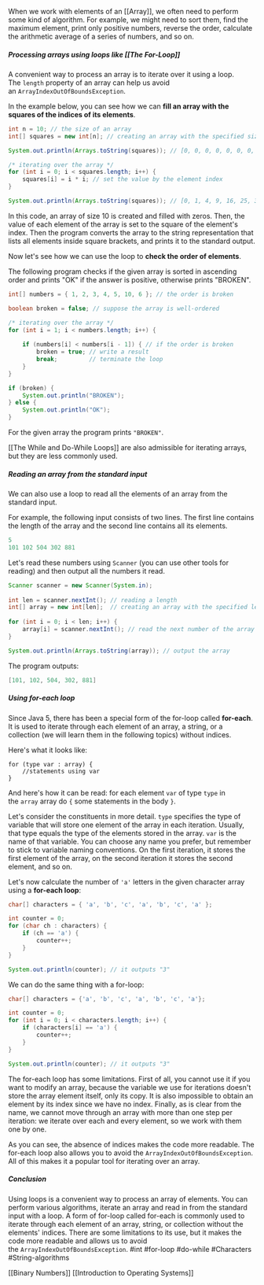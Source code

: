 When we work with elements of an [[Array]], we often need to perform some kind of algorithm. For example, we might need to sort them, find the maximum element, print only positive numbers, reverse the order, calculate the arithmetic average of a series of numbers, and so on.

##### Processing arrays using loops like [[The For-Loop]]

A convenient way to process an array is to iterate over it using a loop. The `length` property of an array can help us avoid an `ArrayIndexOutOfBoundsException`.

In the example below, you can see how we can **fill an array with the squares of the indices of its elements**.

```java
int n = 10; // the size of an array
int[] squares = new int[n]; // creating an array with the specified size

System.out.println(Arrays.toString(squares)); // [0, 0, 0, 0, 0, 0, 0, 0, 0, 0]

/* iterating over the array */
for (int i = 0; i < squares.length; i++) {
    squares[i] = i * i; // set the value by the element index 
}

System.out.println(Arrays.toString(squares)); // [0, 1, 4, 9, 16, 25, 36, 49, 64, 81]
```

In this code, an array of size 10 is created and filled with zeros. Then, the value of each element of the array is set to the square of the element's index. Then the program converts the array to the string representation that lists all elements inside square brackets, and prints it to the standard output.

Now let's see how we can use the loop to **check the order of elements**.

The following program checks if the given array is sorted in ascending order and prints "OK" if the answer is positive, otherwise prints "BROKEN".

```java
int[] numbers = { 1, 2, 3, 4, 5, 10, 6 }; // the order is broken

boolean broken = false; // suppose the array is well-ordered

/* iterating over the array */
for (int i = 1; i < numbers.length; i++) {
    
    if (numbers[i] < numbers[i - 1]) { // if the order is broken
        broken = true; // write a result
        break;         // terminate the loop
    }
}

if (broken) {
    System.out.println("BROKEN");
} else {
    System.out.println("OK");
}
```

For the given array the program prints `"BROKEN"`.

[[The While and Do-While Loops]] are also admissible for iterating arrays, but they are less commonly used.

##### Reading an array from the standard input

We can also use a loop to read all the elements of an array from the standard input.

For example, the following input consists of two lines. The first line contains the length of the array and the second line contains all its elements.

```java
5
101 102 504 302 881
```

Let's read these numbers using `Scanner` (you can use other tools for reading) and then output all the numbers it read.

```java
Scanner scanner = new Scanner(System.in);
        
int len = scanner.nextInt(); // reading a length
int[] array = new int[len];  // creating an array with the specified length
        
for (int i = 0; i < len; i++) {
    array[i] = scanner.nextInt(); // read the next number of the array
}

System.out.println(Arrays.toString(array)); // output the array
```

The program outputs:

```java
[101, 102, 504, 302, 881]
```

##### Using for-each loop

Since Java 5, there has been a special form of the for-loop called **for-each**. It is used to iterate through each element of an array, a string, or a collection (we will learn them in the following topics) without indices.

Here's what it looks like:

```no-highlight
for (type var : array) { 
    //statements using var
}
```

And here's how it can be read: for each element `var` of type `type` in the `array` array do `{` some statements in the body `}`.

Let's consider the constituents in more detail. `type` specifies the type of variable that will store one element of the array in each iteration. Usually, that type equals the type of the elements stored in the array. `var` is the name of that variable. You can choose any name you prefer, but remember to stick to variable naming conventions. On the first iteration, it stores the first element of the array, on the second iteration it stores the second element, and so on.

Let's now calculate the number of `'a'` letters in the given character array using a **for-each loop**:

```java
char[] characters = { 'a', 'b', 'c', 'a', 'b', 'c', 'a' };

int counter = 0;
for (char ch : characters) {
    if (ch == 'a') {
        counter++;
    }
}

System.out.println(counter); // it outputs "3"
```

We can do the same thing with a for-loop:

```java
char[] characters = {'a', 'b', 'c', 'a', 'b', 'c', 'a'};

int counter = 0;
for (int i = 0; i < characters.length; i++) {
    if (characters[i] == 'a') {
        counter++;
    }
}

System.out.println(counter); // it outputs "3"
```

The for-each loop has some limitations. First of all, you cannot use it if you want to modify an array, because the variable we use for iterations doesn't store the array element itself, only its copy. It is also impossible to obtain an element by its index since we have no index. Finally, as is clear from the name, we cannot move through an array with more than one step per iteration: we iterate over each and every element, so we work with them one by one.

As you can see, the absence of indices makes the code more readable. The for-each loop also allows you to avoid the `ArrayIndexOutOfBoundsException`. All of this makes it a popular tool for iterating over an array.

##### Conclusion

Using loops is a convenient way to process an array of elements. You can perform various algorithms, iterate an array and read in from the standard input with a loop. A form of for-loop called for-each is commonly used to iterate through each element of an array, string, or collection without the elements' indices. There are some limitations to its use, but it makes the code more readable and allows us to avoid the `ArrayIndexOutOfBoundsException`.
#int #for-loop #do-while #Characters #String-algorithms 

[[Binary Numbers]]
[[Introduction to Operating Systems]]

